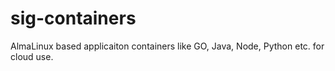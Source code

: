 # sig-containers
AlmaLinux based applicaiton containers like GO, Java, Node, Python etc. for cloud use. 

